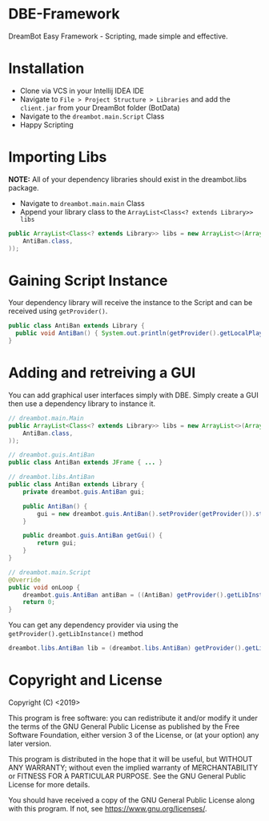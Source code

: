 # DBE-Framework
DreamBot Easy Framework - Scripting, made simple and effective.

# Installation
- Clone via VCS in your Intellij IDEA IDE
- Navigate to `File > Project Structure > Libraries` and add the `client.jar` from your DreamBot folder (BotData)
- Navigate to the `dreambot.main.Script` Class
- Happy Scripting

# Importing Libs
**NOTE:** All of your dependency libraries should exist in the dreambot.libs package.

- Navigate to `dreambot.main.main` Class
- Append your library class to the `ArrayList<Class<? extends Library>> libs`

```java
public ArrayList<Class<? extends Library>> libs = new ArrayList<>(Arrays.asList(
    AntiBan.class,
));
```

# Gaining Script Instance
Your dependency library will receive the instance to the Script and can be received using `getProvider()`.

```java
public class AntiBan extends Library {
  public void AntiBan() { System.out.println(getProvider().getLocalPlayer().getName()); }
}
```

# Adding and retreiving a GUI
You can add graphical user interfaces simply with DBE. Simply create a GUI then use a dependency library to instance it.

```java
// dreambot.main.Main
public ArrayList<Class<? extends Library>> libs = new ArrayList<>(Arrays.asList(
    AntiBan.class,
));

// dreambot.guis.AntiBan
public class AntiBan extends JFrame { ... }

// dreambot.libs.AntiBan
public class AntiBan extends Library {
    private dreambot.guis.AntiBan gui;

    public AntiBan() {
        gui = new dreambot.guis.AntiBan().setProvider(getProvider()).start();
    }

    public dreambot.guis.AntiBan getGui() {
        return gui;
    }
}

// dreambot.main.Script
@Override
public void onLoop {
    dreambot.guis.AntiBan antiBan = ((AntiBan) getProvider().getLibInstance(AntiBan.class)).getGui();
    return 0;
}
```

You can get any dependency provider via using the `getProvider().getLibInstance()` method

```java
dreambot.libs.AntiBan lib = (dreambot.libs.AntiBan) getProvider().getLibInstance(dreambot.libs.AntiBan.class);
```

# Copyright and License
Copyright (C) <2019>  <Kye-T>

This program is free software: you can redistribute it and/or modify
it under the terms of the GNU General Public License as published by
the Free Software Foundation, either version 3 of the License, or
(at your option) any later version.

This program is distributed in the hope that it will be useful,
but WITHOUT ANY WARRANTY; without even the implied warranty of
MERCHANTABILITY or FITNESS FOR A PARTICULAR PURPOSE.  See the
GNU General Public License for more details.

You should have received a copy of the GNU General Public License
along with this program.  If not, see <https://www.gnu.org/licenses/>.
